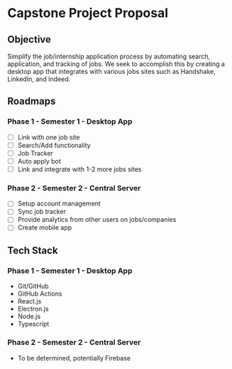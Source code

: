 # Capstone Project Proposal

## Objective

Simplify the job/internship application process by automating search, application, and tracking of jobs. We seek to accomplish this by creating a desktop app that integrates with various jobs sites such as Handshake, LinkedIn, and Indeed.

## Roadmaps

### Phase 1 - Semester 1 - Desktop App

- [ ] Link with one job site
- [ ] Search/Add functionality
- [ ] Job Tracker
- [ ] Auto apply bot
- [ ] Link and integrate with 1-2 more jobs sites

### Phase 2 - Semester 2 - Central Server

- [ ] Setup account management
- [ ] Sync job tracker
- [ ] Provide analytics from other users on jobs/companies
- [ ] Create mobile app

## Tech Stack

### Phase 1 - Semester 1 - Desktop App

- Git/GitHub
- GitHub Actions
- React.js
- Electron.js
- Node.js
- Typescript

### Phase 2 - Semester 2 - Central Server

- To be determined, potentially Firebase
